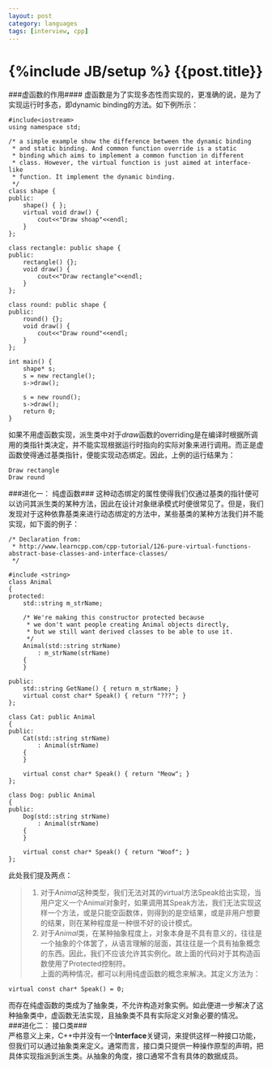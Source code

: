 ```yaml
---
layout: post
category: languages 
tags: [interview, cpp]
---
```

{%include JB/setup %}
{{post.title}}
==========

###虚函数的作用####
虚函数是为了实现多态性而实现的，更准确的说，是为了实现运行时多态，即dynamic binding的方法。如下例所示：    

    #include<iostream>
    using namespace std;
    
    /* a simple example show the difference between the dynamic binding
     * and static binding. And common function override is a static 
     * binding which aims to implement a common function in different 
     * class. However, the virtual function is just aimed at interface-like 
     * function. It implement the dynamic binding.
     */
    class shape {
    public:
        shape() { };
        virtual void draw() {
            cout<<"Draw shoap"<<endl;
        }
    };
    
    class rectangle: public shape {
    public:
        rectangle() {};
        void draw() {
            cout<<"Draw rectangle"<<endl;
        }
    };
    
    class round: public shape {
    public:
        round() {};
        void draw() {
            cout<<"Draw round"<<endl;
        }
    };
    
    int main() {
        shape* s;
        s = new rectangle();
        s->draw();
    
        s = new round();
        s->draw();
        return 0;
    }
    
如果不用虚函数实现，派生类中对于*draw*函数的overriding是在编译时根据所调用的类指针类决定，并不能实现根据运行时指向的实际对象来进行调用。而正是虚函数使得通过基类指针，便能实现动态绑定。因此，上例的运行结果为：     

    Draw rectangle
    Draw round

###进化一： 纯虚函数###
这种动态绑定的属性使得我们仅通过基类的指针便可以访问其派生类的某种方法，因此在设计对象继承模式时便很常见了。但是，我们发现对于这种依靠基类来进行动态绑定的方法中，某些基类的某种方法我们并不能实现，如下面的例子：      

    /* Declaration from:
     * http://www.learncpp.com/cpp-tutorial/126-pure-virtual-functions-abstract-base-classes-and-interface-classes/ 
     */
    
    #include <string>
    class Animal
    {
    protected:
        std::string m_strName;
    
        /* We're making this constructor protected because
         * we don't want people creating Animal objects directly,
         * but we still want derived classes to be able to use it.
         */
        Animal(std::string strName)
            : m_strName(strName)
        {
        }
    
    public:
        std::string GetName() { return m_strName; }
        virtual const char* Speak() { return "???"; }
    };
    
    class Cat: public Animal
    {
    public:
        Cat(std::string strName)
            : Animal(strName)
        {
        }
    
        virtual const char* Speak() { return "Meow"; }
    };
    
    class Dog: public Animal
    {
    public:
        Dog(std::string strName)
            : Animal(strName)
        {
        }
    
        virtual const char* Speak() { return "Woof"; }
    };

此处我们提及两点：    
>    1. 对于*Animal*这种类型，我们无法对其的virtual方法Speak给出实现，当用户定义一个Animal对象时，如果调用其Speak方法，我们无法实现这样一个方法，或是只能空函数体，则得到的是空结果，或是非用户想要的结果，则在某种程度是一种很不好的设计模式。    
>    2. 对于*Animal*类，在某种抽象程度上，对象本身是不具有意义的，往往是一个抽象的个体罢了，从语言理解的层面，其往往是一个具有抽象概念的东西。因此，我们不应该允许其实例化。故上面的代码对于其构造函数使用了Protected控制符。     
上面的两种情况，都可以利用纯虚函数的概念来解决。其定义方法为：     

    virtual const char* Speak() = 0;

而存在纯虚函数的类成为了抽象类，不允许构造对象实例。如此便进一步解决了这种抽象类中，虚函数无法实现，且抽象类不具有实际定义对象必要的情况。     
###进化二： 接口类###    
严格意义上来，C++中并没有一个**Interface**关键词，来提供这样一种接口功能，但我们可以通过抽象类来定义。通常而言，接口类只提供一种操作原型的声明，把具体实现指派到派生类。从抽象的角度，接口通常不含有具体的数据成员。
